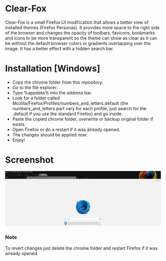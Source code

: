 # Clear-Fox
Clear-Fox is a small Firefox UI modification that allows a better view of installed themes (Firefox Personas). It provides more space to the right side of the browser and changes the opacity of toolbars, favicons, bookmarks and icons to be more transparent so the theme can show as clear as it can be without the default browser colors or gradients overlapping over the image. It has a better effect with a hidden search bar.

# Installation [Windows]
 * Copy the chrome folder from this repository.
 * Go to the file explorer.
 * Type %appdata% into the address bar.
 * Look for a folder called Mozilla/Firefox/Profiles/numbers_and_letters.default (the numbers_and_letters part vary for each profile, just search for the .default if you use the standard Firefox) and go inside.
 * Paste the copied chrome folder, overwrite or backup original folder if exists.
 * Open Firefox or do a restart if it was already opened.
 * The changes should be applied now.
 * Enjoy!

# Screenshot
![clear-fox](screenshot.PNG)

### Note
To revert changes just delete the chrome folder and restart Firefox if it was already opened.
